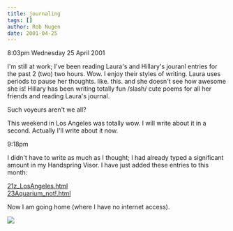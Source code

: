 ```yaml
---
title: journaling
tags: []
author: Rob Nugen
date: 2001-04-25
---
```


<p class=date>8:03pm Wednesday 25 April 2001</p>

<p>I'm still at work; I've been reading Laura's and
Hillary's jouranl entries for the past 2 (two) two
hours.  Wow.  I enjoy their styles of writing.  Laura
uses periods to pause her thoughts.  like. this. and
she doesn't see how awesome she is! Hillary has been
writing totally fun /slash/ cute poems for all her
friends and reading Laura's journal.</p>

<p>Such voyeurs aren't we all?</p>

<p>This weekend in Los Angeles was totally wow.  I
will write about it in a second.  Actually I'll write
about it now.</p>

<p class=date>9:18pm</p>

<p>I didn't have to write as much as I thought; I had
already typed a significant amount in my Handspring
Visor. I have just added these entries to this
month:</p>

<p><a
href="https://new.robnugen.com/journal/2001/04/14/outdoor-show/>14outdoor_show.html</a>
<br><a
href="https://new.robnugen.com/journal/2001/04/21/z-losangeles/>21z_LosAngeles.html</a><br><a
href="https://new.robnugen.com/journal/2001/04/22/beach/>22beach.html</a>
<br><a
href="https://new.robnugen.com/journal/2001/04/23/aquarium-not/>23Aquarium_not!.html</a></p>

<p>Now I am going home (where I have no internet
access).</p>

<p><img src="/images/rob/wL-ROB.gif"/></p>
